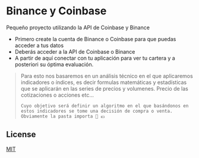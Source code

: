 #  Binance y Coinbase
Pequeño proyecto utilizando la API de Coinbase y Binance

* Primero create la cuenta de Binance o Coinbase para que puedas acceder a tus datos
* Deberás acceder a la API de Coinbase o Binance
* A partir de aquí conectar con tu aplicación para ver tu cartera y a posteriori su óptima evaluación.

> Para esto nos basaremos en un análisis técnico en el que aplicaremos indicadores o índices, es decir formulas matemáticas y estadísticas que se aplicarán en las series de precios y volumenes. Precio de las cotizaciones o acciones etc... 
> ```
> Cuyo objetivo será definir un algoritmo en el que basándonos en estos indicadores se tome una decisión de compra o venta. Obviamente la pasta importa 💸 💶

## License
[MIT](https://choosealicense.com/licenses/mit/)
